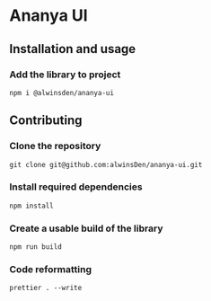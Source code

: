 # Ananya UI

## Installation and usage

### Add the library to project
```shell
npm i @alwinsden/ananya-ui
```

## Contributing

### Clone the repository
```shell
git clone git@github.com:alwinsDen/ananya-ui.git
```

### Install required dependencies
```shell
npm install
```

### Create a usable build of the library
```shell
npm run build
```

### Code reformatting
```shell
prettier . --write
```